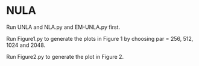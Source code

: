 # NULA

Run UNLA and NLA.py and EM-UNLA.py first. 

Run Figure1.py to generate the plots in Figure 1 by choosing par = 256, 512, 1024 and 2048.

Run Figure2.py to generate the plot in Figure 2.
